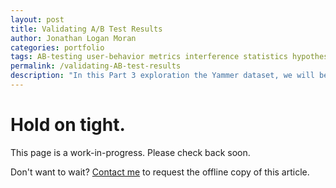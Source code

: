 ```yaml
---
layout: post
title: Validating A/B Test Results
author: Jonathan Logan Moran
categories: portfolio
tags: AB-testing user-behavior metrics interference statistics hypothesis-testing SQL
permalink: /validating-AB-test-results
description: "In this Part 3 exploration the Yammer dataset, we will be analysing the results of an A/B test conducted on Yammer's "publisher" feature. Our initial results suggest a 50% increase in posting among the treatment group users. Something doesn't seem right and it's our job to determine if the data and analysis is credible."
---
```


# Hold on tight.
This page is a work-in-progress. Please check back soon.


Don't want to wait? [Contact me](jonathanlmoran.com/contact) to request the offline copy of this article.

